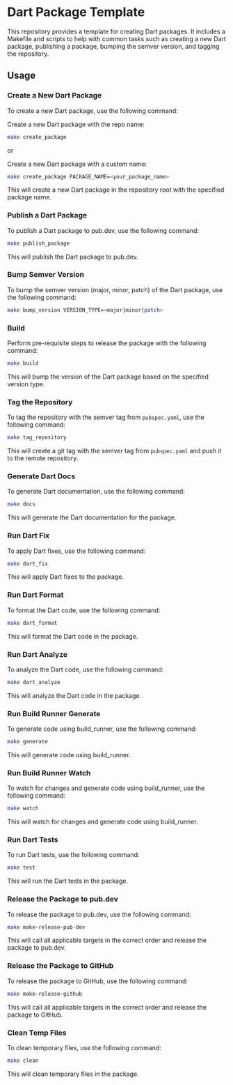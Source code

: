 # Dart Package Template

This repository provides a template for creating Dart packages. It includes a Makefile and scripts to help with common tasks such as creating a new Dart package, publishing a package, bumping the semver version, and tagging the repository.

## Usage

### Create a New Dart Package

To create a new Dart package, use the following command:

Create a new Dart package with the repo name:

```sh
make create_package
```

or

Create a new Dart package with a custom name:
```sh
make create_package PACKAGE_NAME=<your_package_name>
```

This will create a new Dart package in the repository root with the specified package name.

### Publish a Dart Package

To publish a Dart package to pub.dev, use the following command:

```sh
make publish_package
```

This will publish the Dart package to pub.dev.

### Bump Semver Version

To bump the semver version (major, minor, patch) of the Dart package, use the following command:

```sh
make bump_version VERSION_TYPE=<major|minor|patch>
```

### Build

Perform pre-requisite steps to release the package with the following command:

```sh
make build
```


This will bump the version of the Dart package based on the specified version type.

### Tag the Repository

To tag the repository with the semver tag from `pubspec.yaml`, use the following command:

```sh
make tag_repository
```

This will create a git tag with the semver tag from `pubspec.yaml` and push it to the remote repository.

### Generate Dart Docs

To generate Dart documentation, use the following command:

```sh
make docs
```

This will generate the Dart documentation for the package.

### Run Dart Fix

To apply Dart fixes, use the following command:

```sh
make dart_fix
```

This will apply Dart fixes to the package.

### Run Dart Format

To format the Dart code, use the following command:

```sh
make dart_format
```

This will format the Dart code in the package.

### Run Dart Analyze

To analyze the Dart code, use the following command:

```sh
make dart_analyze
```

This will analyze the Dart code in the package.

### Run Build Runner Generate

To generate code using build_runner, use the following command:

```sh
make generate
```

This will generate code using build_runner.

### Run Build Runner Watch

To watch for changes and generate code using build_runner, use the following command:

```sh
make watch
```

This will watch for changes and generate code using build_runner.

### Run Dart Tests

To run Dart tests, use the following command:

```sh
make test
```

This will run the Dart tests in the package.

### Release the Package to pub.dev

To release the package to pub.dev, use the following command:

```sh
make make-release-pub-dev
```

This will call all applicable targets in the correct order and release the package to pub.dev.

### Release the Package to GitHub

To release the package to GitHub, use the following command:

```sh
make make-release-github
```

This will call all applicable targets in the correct order and release the package to GitHub.

### Clean Temp Files

To clean temporary files, use the following command:

```sh
make clean
```

This will clean temporary files in the package.
